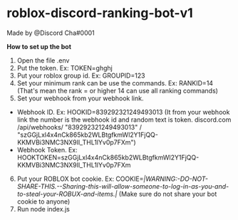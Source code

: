 # roblox-discord-ranking-bot-v1

Made by @Discord Cha#0001

**How to set up the bot**

1. Open the file .env
2. Put the token. Ex: TOKEN=ghghj
3. Put your roblox group id. Ex: GROUPID=123
4. Set your minimum rank can be use the commands. Ex: RANKID=14 (That's mean the rank = or higher 14 can use all ranking commands)
5. Set your webhook from your webhook link. 
- Webhook ID. Ex: HOOKID=839292321249493013 (It from your webhook link the number is the webhook id and random text is token. discord.com /api/webhooks/ "839292321249493013" / "szGGjLxl4x4nCk865kb2WLBtgfkmWl2Y1FjQQ-KKMVBi3NMC3NX9Il_THL1lYv0p7FXm")
- Webhook Token. Ex: HOOKTOKEN=szGGjLxl4x4nCk865kb2WLBtgfkmWl2Y1FjQQ-KKMVBi3NMC3NX9Il_THL1lYv0p7FXm
6. Put your ROBLOX bot cookie. Ex: COOKIE=_|WARNING:-DO-NOT-SHARE-THIS.--Sharing-this-will-allow-someone-to-log-in-as-you-and-to-steal-your-ROBUX-and-items.|_ (Make sure do not share your bot cookie to anyone)
7. Run node index.js
